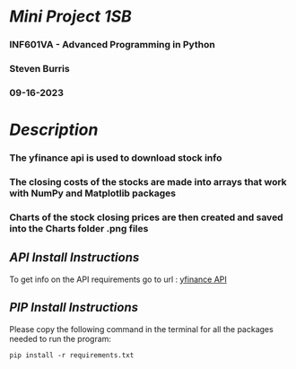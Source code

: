 # *Mini Project 1SB*
 ### INF601VA - Advanced Programming in Python
 ### Steven Burris
 ### 09-16-2023

# *Description*
 ### The yfinance api is used to download stock info
 ### The closing costs of the stocks are made into arrays that work with NumPy and Matplotlib packages
 ### Charts of the stock closing prices are then created and saved into the Charts folder .png files

## *API Install Instructions*
 To get info on the API requirements go to url : [yfinance API](https://pypi.org/project/yfinance/)

## *PIP Install Instructions*
Please copy the following command in the terminal for all the packages needed to run the program:
```
pip install -r requirements.txt
```
